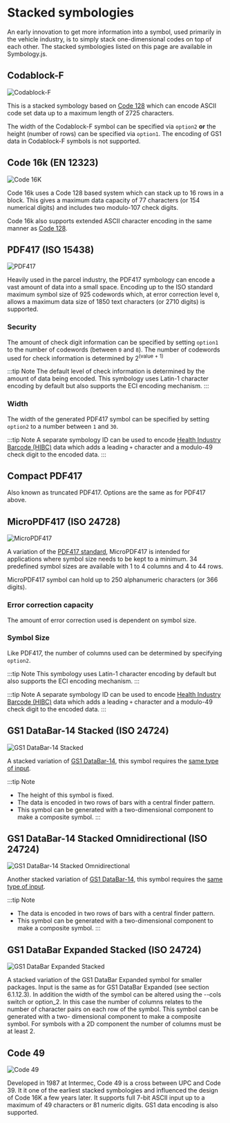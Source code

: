 # Stacked symbologies

An early innovation to get more information into a symbol, used primarily in the vehicle industry, is to simply stack one-dimensional codes on top of each other. The stacked symbologies listed on this page are available in Symbology.js.

## Codablock-F

![Codablock-F](/assets/barcodes/codablockf.png)

This is a stacked symbology based on [Code 128](one-dimensional.md#code-128) which can encode ASCII code set data up to a maximum length of 2725 characters. 

The width of the Codablock-F symbol can be specified via `option2` **or** the height (number of rows) can be specified via `option1`. The encoding of GS1 data in Codablock-F symbols is not supported.

## Code 16k (EN 12323)

![Code 16K](/assets/barcodes/barcode_27.png)

Code 16k uses a Code 128 based system which can stack up to 16 rows in a block. This gives a maximum data capacity of 77 characters (or 154 numerical digits) and includes two modulo-107 check digits.

Code 16k also supports extended ASCII character encoding in the same manner as [Code 128](one-dimensional.md#code-128).

## PDF417 (ISO 15438)

![PDF417](/assets/barcodes/barcode_28.png)

Heavily used in the parcel industry, the PDF417 symbology can encode a vast amount of data into a small space. Encoding up to the ISO standard maximum symbol size of 925 codewords which, at error correction level `0`, allows a maximum data size of 1850 text characters (or 2710 digits) is supported.

### Security

The amount of check digit information can be specified by setting `option1` to the number of codewords (between `0` and `8`). The number of codewords used for check information is determined by 2<sup>(value + 1)</sup>

:::tip Note
The default level of check information is determined by the amount of data being encoded. This symbology uses Latin-1 character encoding by default but also supports the ECI encoding mechanism. 
:::

### Width

The width of the generated PDF417 symbol can be specified by setting `option2` to a number between `1` and `30`.

:::tip Note
A separate symbology ID can be used to encode [Health Industry Barcode (HIBC)](one-dimensional.md#hibc-code-39) data which adds a leading `+` character and a modulo-49 check digit to the encoded data.
:::

## Compact PDF417

Also known as truncated PDF417. Options are the same as for PDF417 above.
## MicroPDF417 (ISO 24728)

![MicroPDF417](/assets/barcodes/barcode_29.png)

A variation of the [PDF417 standard](#pdf417-iso-15438), MicroPDF417 is intended for applications where symbol size needs to be kept to a minimum. 34 predefined symbol sizes are available with 1 to 4 columns and 4 to 44 rows.

MicroPDF417 symbol can hold up to 250 alphanumeric characters (or 366 digits).

### Error correction capacity

The amount of error correction used is dependent on symbol size.

### Symbol Size

Like PDF417, the number of columns used can be determined by specifying `option2`.

:::tip Note
This symbology uses Latin-1 character encoding by default but also supports the ECI encoding mechanism.
:::

:::tip Note
A separate symbology ID can be used to encode [Health Industry Barcode (HIBC)](one-dimensional.md#hibc-code-39) data which adds a leading `+` character and a modulo-49 check digit to the encoded data.
:::

## GS1 DataBar-14 Stacked (ISO 24724)

![GS1 DataBar-14 Stacked](/assets/barcodes/barcode_30.png)

A stacked variation of [GS1 DataBar-14](one-dimensional.md#gs1-databar-iso-24724), this symbol requires the [same type of input](one-dimensional.md#databar-14-and-databar-14-truncated).

:::tip Note
* The height of this symbol is fixed.
* The data is encoded in two rows of bars with a central finder pattern.
* This symbol can be generated with a two-dimensional component to make a composite symbol.
:::

## GS1 DataBar-14 Stacked Omnidirectional (ISO 24724)

![GS1 DataBar-14 Stacked Omnidirectional](/assets/barcodes/barcode_31.png)

Another stacked variation of [GS1 DataBar-14](one-dimensional.md#gs1-databar-iso-24724), this symbol requires the [same type of input](one-dimensional.md#databar-14-and-databar-14-truncated).

:::tip Note
* The data is encoded in two rows of bars with a central finder pattern.
* This symbol can be generated with a two-dimensional component to make a composite symbol.
:::

## GS1 DataBar Expanded Stacked (ISO 24724)

![GS1 DataBar Expanded Stacked](/assets/barcodes/barcode_32.png)

A stacked variation of the GS1 DataBar Expanded symbol for smaller packages.
Input is the same as for GS1 DataBar Expanded (see section 6.1.12.3). In addition the width of the symbol can be altered using the <span>--cols</span> switch or <span>option_2</span>.
In this case the number of columns relates to the number of character pairs on each row of the symbol. This symbol can be generated with a two-
dimensional component to make a composite symbol. For symbols with a 2D component the number of columns must be at least 2.

## Code 49

![Code 49](/assets/barcodes/barcode_33.png)

Developed in 1987 at Intermec, Code 49 is a cross between UPC and Code 39. It it one of the earliest stacked symbologies and influenced the design of Code 16K a few years later. It supports full 7-bit ASCII input up to a maximum of 49 characters or 81 numeric digits. GS1 data encoding is also supported.